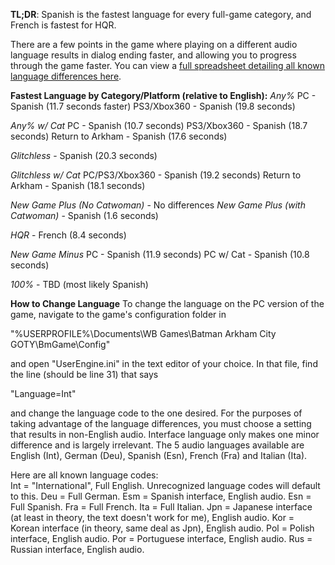 **TL;DR**: Spanish is the fastest language for every full-game category, and French is fastest for HQR.

There are a few points in the game where playing on a different audio language results in dialog ending faster, and allowing you to progress through the game faster. You can view a [full spreadsheet detailing all known language differences here](https://docs.google.com/spreadsheets/d/1IKkIDsWLHIBuIRkccrBSSW0kj0DUEJzlh97NLzSERkw/edit#gid=0).

**Fastest Language by Category/Platform (relative to English):**
*Any%*
PC - Spanish (11.7 seconds faster)
PS3/Xbox360 - Spanish (19.8 seconds)

*Any% w/ Cat*
PC - Spanish (10.7 seconds)
PS3/Xbox360 - Spanish (18.7 seconds)
Return to Arkham - Spanish (17.6 seconds)

*Glitchless* - Spanish (20.3 seconds)

*Glitchless w/ Cat*
PC/PS3/Xbox360 - Spanish (19.2 seconds)
Return to Arkham - Spanish (18.1 seconds)

*New Game Plus (No Catwoman)* - No differences
*New Game Plus (with Catwoman)* - Spanish (1.6 seconds)

*HQR* - French (8.4 seconds)

*New Game Minus*
PC - Spanish (11.9 seconds)
PC w/ Cat - Spanish (10.8 seconds) 

*100%* - TBD (most likely Spanish)

**How to Change Language**
To change the language on the PC version of the game, navigate to the game's configuration folder in

"%USERPROFILE%\Documents\WB Games\Batman Arkham City GOTY\BmGame\Config\"

and open "UserEngine.ini" in the text editor of your choice. In that file, find the line (should be line 31) that says

"Language=Int"

and change the language code to the one desired. For the purposes of taking advantage of the language differences, you must choose a setting that results in non-English audio. Interface language only makes one minor difference and is largely irrelevant. The 5 audio languages available are English (Int), German (Deu), Spanish (Esn), French (Fra) and Italian (Ita).

Here are all known language codes:  
Int = "International", Full English. Unrecognized language codes will default to this.
Deu = Full German.
Esm = Spanish interface, English audio.
Esn = Full Spanish.
Fra = Full French.
Ita = Full Italian.
Jpn = Japanese interface (at least in theory, the text doesn't work for me), English audio.
Kor = Korean interface (in theory, same deal as Jpn), English audio.
Pol = Polish interface, English audio.
Por = Portuguese interface, English audio.
Rus = Russian interface, English audio.
